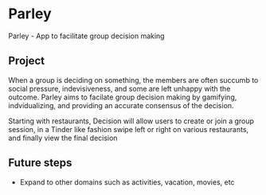 # Parley
Parley - App to facilitate group decision making

## Project
When a group is deciding on something, the members are often succumb to social pressure, indevisiveness, and some are left unhappy with the outcome. Parley aims to facilate group decision making by gamifying, indvidualizing, and providing an accurate consensus of the decision.

Starting with restaurants, Decision will allow users to create or join a group session, in a Tinder like fashion swipe left or right on various restaurants, and finally view the final decision


## Future steps
- Expand to other domains such as activities, vacation, movies, etc
